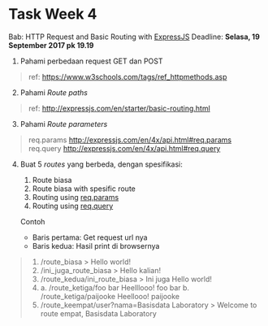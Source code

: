 


Task Week 4
===========

Bab: HTTP Request and Basic Routing with [ExpressJS](http://expressjs.com/)
Deadline: **Selasa, 19 September 2017 pk 19.19**

 1. Pahami perbedaan request GET dan POST
> 	 ref: https://www.w3schools.com/tags/ref_httpmethods.asp
 
 2. Pahami *Route paths*
 > ref: http://expressjs.com/en/starter/basic-routing.html
 
 3. Pahami *Route parameters*
 > req.params http://expressjs.com/en/4x/api.html#req.params
 > req.query http://expressjs.com/en/4x/api.html#req.query
 
 4. Buat 5 *routes* yang berbeda, dengan spesifikasi:
	 1. Route biasa
	 2. Route biasa with spesific route
	 3. Routing using [req.params](http://expressjs.com/en/4x/api.html#req.params)
	 4. Routing using [req.query](http://expressjs.com/en/4x/api.html#req.query)
	 
	 Contoh
	-  Baris pertama: Get request url nya
	-  Baris kedua: Hasil print di browsernya
 > 1. /route_biasa
	 > Hello world!
 > 2. /ini_juga_route_biasa
	 > Hello kalian!
 > 3. /route_kedua/ini_route_biasa
	> Ini juga Hello world!
> 4. a. /route_ketiga/foo bar
	Heelllooo! foo bar
	b. /route_ketiga/paijooke
	Heellooo! paijooke
> 5. /route_keempat/user?nama=Basisdata Laboratory
	> Welcome to route empat, Basisdata Laboratory

